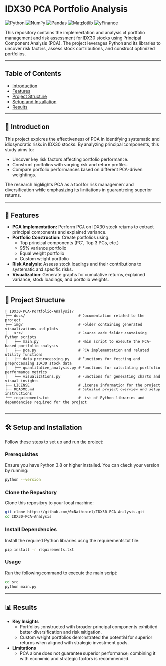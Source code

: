 # IDX30 PCA Portfolio Analysis

![Python](https://img.shields.io/badge/Python-3.8%2B-blue)
![NumPy](https://img.shields.io/badge/NumPy-1.21%2B-orange)
![Pandas](https://img.shields.io/badge/Pandas-1.3%2B-yellowgreen)
![Matplotlib](https://img.shields.io/badge/Matplotlib-3.4%2B-green)
![yFinance](https://img.shields.io/badge/yFinance-0.2%2B-lightgrey)

This repository contains the implementation and analysis of portfolio management and risk assessment for IDX30 stocks using Principal Component Analysis (PCA). The project leverages Python and its libraries to uncover risk factors, assess stock contributions, and construct optimized portfolios.

---

## Table of Contents
- [Introduction](#introduction)
- [Features](#features)
- [Project Structure](#project-structure)
- [Setup and Installation](#setup-and-installation)
- [Results](#results)

---

## 🌟 Introduction

This project explores the effectiveness of PCA in identifying systematic and idiosyncratic risks in IDX30 stocks. By analyzing principal components, this study aims to:
- Uncover key risk factors affecting portfolio performance.
- Construct portfolios with varying risk and return profiles.
- Compare portfolio performances based on different PCA-driven weightings.

The research highlights PCA as a tool for risk management and diversification while emphasizing its limitations in guaranteeing superior returns.

---

## 🚀 Features

- **PCA Implementation:** Perform PCA on IDX30 stock returns to extract principal components and explained variance.
- **Portfolio Construction:** Create portfolios using:
  - Top principal components (PC1, Top 3 PCs, etc.)
  - 95% variance portfolio
  - Equal weight portfolio
  - Custom weight portfolio
- **Risk Analysis:** Assess stock loadings and their contributions to systematic and specific risks.
- **Visualization:** Generate graphs for cumulative returns, explained variance, stock loadings, and portfolio weights.

---

## 📂 Project Structure

```plaintext
📂 IDX30-PCA-Portfolio-Analysis/
├── docs/                        # Documentation related to the project
├── img/                         # Folder containing generated visualizations and plots
├── src/                         # Source code folder containing Python scripts
│   ├── main.py                  # Main script to execute the PCA-based portfolio analysis
│   ├── pca.py                   # PCA implementation and related utility functions
│   ├── data_preprocessing.py    # Functions for fetching and preprocessing IDX30 stock data
│   ├── quantitative_analysis.py # Functions for calculating portfolio performance metrics
│   └── visualizations.py        # Functions for generating charts and visual insights
├── LICENSE                      # License information for the project
├── README.md                    # Detailed project overview and setup instructions
└── requirements.txt             # List of Python libraries and dependencies required for the project


```

---

## 🛠️ Setup and Installation

Follow these steps to set up and run the project:

### Prerequisites
Ensure you have Python 3.8 or higher installed. You can check your version by running:
```bash
python --version
```
### Clone the Repository
Clone this repository to your local machine:
```bash
git clone https://github.com/0xNathaniel/IDX30-PCA-Analysis.git
cd IDX30-PCA-Analysis
```
### Install Dependencies
Install the required Python libraries using the requirements.txt file:
```bash
pip install -r requirements.txt
```

### Usage
Run the following command to execute the main script:
```bash
cd src
python main.py
```

---

## 📊 Results
- **Key Insights**
  - Portfolios constructed with broader principal components exhibited better diversification and risk mitigation.
  - Custom weight portfolios demonstrated the potential for superior returns when aligned with strategic investment goals.
- **Limitations**
  - PCA alone does not guarantee superior performance; combining it with economic and strategic factors is recommended.